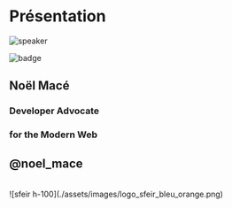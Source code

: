 <!-- .slide: class="speaker-slide" -->

# Présentation

![speaker](./assets/images/noel.jpg)

![badge](./assets/images/avocado-rocks.png)

## Noël Macé

### Developer Advocate

### for the Modern Web

## @noel_mace

<!-- .element style="margin-top: 0" -->

<br>
![sfeir h-100](./assets/images/logo_sfeir_bleu_orange.png)
